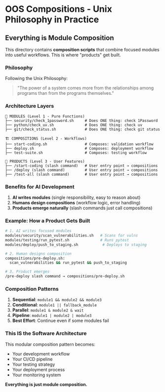 # OOS Compositions - Unix Philosophy in Practice

## Everything is Module Composition

This directory contains **composition scripts** that combine focused modules into useful workflows. This is where "products" get built.

### Philosophy

Following the Unix Philosophy:
> "The power of a system comes more from the relationships among programs than from the programs themselves."

### Architecture Layers

```
🧩 MODULES (Level 1 - Pure Functions)
├── security/check_1password.sh     # Does ONE thing: check 1Password
├── python/check_uv.sh              # Does ONE thing: check uv
├── git/check_status.sh             # Does ONE thing: check git status

🏗️ COMPOSITIONS (Level 2 - Workflows)
├── start-coding.sh                 # Composes: validation workflow
├── deploy.sh                       # Composes: deployment workflow
├── test-suite.sh                   # Composes: testing workflow

🎯 PRODUCTS (Level 3 - User Features)
├── /start-coding (slash command)   # User entry point → compositions
├── /deploy (slash command)         # User entry point → compositions
├── /test-all (slash command)       # User entry point → compositions
```

### Benefits for AI Development

1. **AI writes modules** (single responsibility, easy to reason about)
2. **Humans design compositions** (workflow logic, error handling)
3. **Products emerge naturally** (slash commands just call compositions)

### Example: How a Product Gets Built

```bash
# 1. AI writes focused modules
modules/security/scan_vulnerabilities.sh   # Scans for vulns
modules/testing/run_pytest.sh              # Runs pytest
modules/deploy/push_to_staging.sh           # Deploys to staging

# 2. Human designs composition
compositions/pre-deploy.sh:
  scan_vulnerabilities && run_pytest && push_to_staging

# 3. Product emerges
/pre-deploy slash command → compositions/pre-deploy.sh
```

### Composition Patterns

1. **Sequential**: `module1 && module2 && module3`
2. **Conditional**: `module1 || fallback_module`
3. **Parallel**: `module1 & module2 & wait`
4. **Pipeline**: `module1 | module2 | module3`
5. **Best Effort**: Continue even if some modules fail

### This IS the Software Architecture

This modular composition pattern becomes:
- Your development workflow
- Your CI/CD pipeline
- Your testing strategy
- Your deployment process
- Your monitoring system

**Everything is just module composition.**